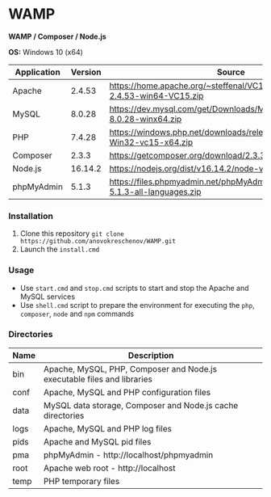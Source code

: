 # WAMP

**WAMP / Composer / Node.js**

**OS:** Windows 10 (x64)

| Application | Version | Source |
| ----------- | ------- | ------ |
| Apache      | 2.4.53  | https://home.apache.org/~steffenal/VC15/binaries/httpd-2.4.53-win64-VC15.zip |
| MySQL       | 8.0.28  | https://dev.mysql.com/get/Downloads/MySQL-8.0/mysql-8.0.28-winx64.zip |
| PHP         | 7.4.28  | https://windows.php.net/downloads/releases/php-7.4.28-Win32-vc15-x64.zip |
| Composer    | 2.3.3   | https://getcomposer.org/download/2.3.3/composer.phar |
| Node.js     | 16.14.2 | https://nodejs.org/dist/v16.14.2/node-v16.14.2-win-x64.zip |
| phpMyAdmin  | 5.1.3   | https://files.phpmyadmin.net/phpMyAdmin/5.1.3/phpMyAdmin-5.1.3-all-languages.zip |

### Installation

1. Clone this repository `git clone https://github.com/anovokreschenov/WAMP.git`
2. Launch the `install.cmd`

### Usage

- Use `start.cmd` and `stop.cmd` scripts to start and stop the Apache and MySQL services
- Use `shell.cmd` script to prepare the environment for executing the `php`, `composer`, `node` and `npm` commands

### Directories

| Name | Description |
| ---- | ----------- |
| bin  | Apache, MySQL, PHP, Composer and Node.js executable files and libraries |
| conf | Apache, MySQL and PHP configuration files |
| data | MySQL data storage, Composer and Node.js cache directories |
| logs | Apache, MySQL and PHP log files |
| pids | Apache and MySQL pid files |
| pma  | phpMyAdmin - http://localhost/phpmyadmin |
| root | Apache web root - http://localhost |
| temp | PHP temporary files |
